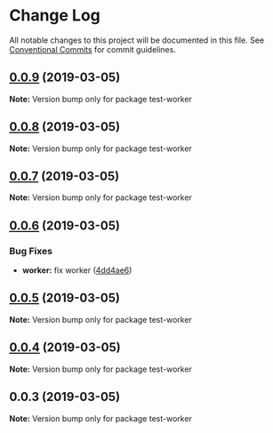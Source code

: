 # Change Log

All notable changes to this project will be documented in this file.
See [Conventional Commits](https://conventionalcommits.org) for commit guidelines.

## [0.0.9](https://github.com/shopback/rate-and-tier-service/src/packages/global/compare/test-worker@0.0.8...test-worker@0.0.9) (2019-03-05)

**Note:** Version bump only for package test-worker





## [0.0.8](https://github.com/shopback/rate-and-tier-service/src/packages/global/compare/test-worker@0.0.7...test-worker@0.0.8) (2019-03-05)

**Note:** Version bump only for package test-worker





## [0.0.7](https://github.com/shopback/rate-and-tier-service/src/packages/global/compare/test-worker@0.0.6...test-worker@0.0.7) (2019-03-05)

**Note:** Version bump only for package test-worker





## [0.0.6](https://github.com/shopback/rate-and-tier-service/src/packages/global/compare/test-worker@0.0.5...test-worker@0.0.6) (2019-03-05)


### Bug Fixes

* **worker:** fix worker ([4dd4ae6](https://github.com/shopback/rate-and-tier-service/src/packages/global/commit/4dd4ae6))





## [0.0.5](https://github.com/shopback/rate-and-tier-service/src/packages/global/compare/test-worker@0.0.4...test-worker@0.0.5) (2019-03-05)

**Note:** Version bump only for package test-worker





## [0.0.4](https://github.com/shopback/rate-and-tier-service/src/packages/global/compare/test-worker@0.0.3...test-worker@0.0.4) (2019-03-05)

**Note:** Version bump only for package test-worker





## 0.0.3 (2019-03-05)

**Note:** Version bump only for package test-worker
